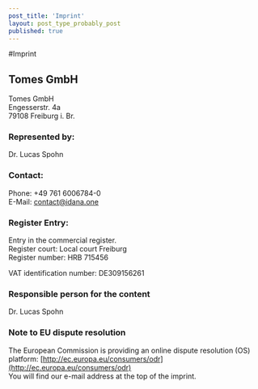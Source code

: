 ```yaml
---
post_title: 'Imprint'
layout: post_type_probably_post
published: true
---  
```

#Imprint

## Tomes GmbH

Tomes GmbH  
Engesserstr. 4a  
79108 Freiburg i. Br.

### Represented by:

Dr. Lucas Spohn

### Contact:

Phone: +49 761 6006784-0  
E-Mail: contact@idana.one

### Register Entry:

Entry in the commercial register.  
Register court: Local court Freiburg  
Register number: HRB 715456

VAT identification number: DE309156261  
### Responsible person for the content

Dr. Lucas Spohn

### Note to EU dispute resolution

The European Commission is providing an online dispute resolution (OS) platform: [http://ec.europa.eu/consumers/odr](http://ec.europa.eu/consumers/odr)  
You will find our e-mail address at the top of the imprint.  
